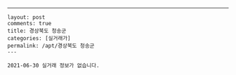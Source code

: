 ---
    layout: post
    comments: true
    title: 경상북도 청송군
    categories: [실거래가]
    permalink: /apt/경상북도 청송군
    ---

    2021-06-30 실거래 정보가 없습니다.

    